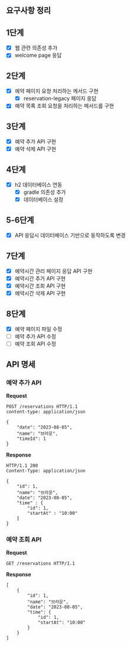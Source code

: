 ## 요구사항 정리

## 1단계

- [x] 웹 관련 의존성 추가
- [x] welcome page 응답

## 2단계

- [x] 예약 페이지 요청 처리하는 메서드 구현
  - [x] reservation-legacy 페이지 응답
- [x] 예약 목록 조회 요청을 처리하는 메서드를 구현

## 3단계

- [x] 예약 추가 API 구현
- [x] 예약 삭제 API 구현

## 4단계

- [x] h2 데이터베이스 연동
  - [x] gradle 의존성 추가
  - [x] 데이터베이스 설정

## 5-6단계

- [x] API 응답시 데이터베이스 기반으로 동작하도록 변경

## 7단계

- [x] 예약시간 관리 페이지 응답 API 구현
- [x] 예약시간 추가 API 구현
- [x] 예약시간 조회 API 구현
- [x] 예약시간 삭제 API 구현

## 8단계
- [x] 예약 페이지 파일 수정
- [ ] 예약 추가 API 수정
- [ ] 예약 조회 API 수정

## API 명세

### 예약 추가 API

**Request**
```
POST /reservations HTTP/1.1
content-type: application/json

{
    "date": "2023-08-05",
    "name": "브라운",
    "timeId": 1
}
```

**Response**
```
HTTP/1.1 200
Content-Type: application/json

{
    "id": 1,
    "name": "브라운",
    "date": "2023-08-05",
    "time" : {
        "id": 1,
        "startAt" : "10:00"
    }
}
```

### 예약 조회 API

**Request**
```
GET /reservations HTTP/1.1
```

**Response**
```
[
    {
        "id": 1,
        "name": "브라운",
        "date": "2023-08-05",
        "time": {
            "id": 1,
            "startAt": "10:00"
        }
    }
]
```
